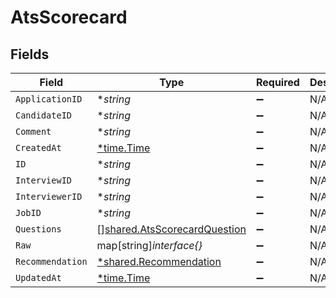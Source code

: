 # AtsScorecard


## Fields

| Field                                                                               | Type                                                                                | Required                                                                            | Description                                                                         |
| ----------------------------------------------------------------------------------- | ----------------------------------------------------------------------------------- | ----------------------------------------------------------------------------------- | ----------------------------------------------------------------------------------- |
| `ApplicationID`                                                                     | **string*                                                                           | :heavy_minus_sign:                                                                  | N/A                                                                                 |
| `CandidateID`                                                                       | **string*                                                                           | :heavy_minus_sign:                                                                  | N/A                                                                                 |
| `Comment`                                                                           | **string*                                                                           | :heavy_minus_sign:                                                                  | N/A                                                                                 |
| `CreatedAt`                                                                         | [*time.Time](https://pkg.go.dev/time#Time)                                          | :heavy_minus_sign:                                                                  | N/A                                                                                 |
| `ID`                                                                                | **string*                                                                           | :heavy_minus_sign:                                                                  | N/A                                                                                 |
| `InterviewID`                                                                       | **string*                                                                           | :heavy_minus_sign:                                                                  | N/A                                                                                 |
| `InterviewerID`                                                                     | **string*                                                                           | :heavy_minus_sign:                                                                  | N/A                                                                                 |
| `JobID`                                                                             | **string*                                                                           | :heavy_minus_sign:                                                                  | N/A                                                                                 |
| `Questions`                                                                         | [][shared.AtsScorecardQuestion](../../../pkg/models/shared/atsscorecardquestion.md) | :heavy_minus_sign:                                                                  | N/A                                                                                 |
| `Raw`                                                                               | map[string]*interface{}*                                                            | :heavy_minus_sign:                                                                  | N/A                                                                                 |
| `Recommendation`                                                                    | [*shared.Recommendation](../../../pkg/models/shared/recommendation.md)              | :heavy_minus_sign:                                                                  | N/A                                                                                 |
| `UpdatedAt`                                                                         | [*time.Time](https://pkg.go.dev/time#Time)                                          | :heavy_minus_sign:                                                                  | N/A                                                                                 |